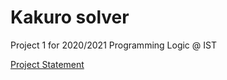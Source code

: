 # Kakuro solver

Project 1 for 2020/2021 Programming Logic @ IST

[Project Statement](projectoLP_20_21.pdf)
